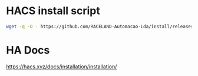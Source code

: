 # HACS install script

```bash
wget -q -O - https://github.com/RACELAND-Automacao-Lda/install/releases/download/v1.0.0/install | bash -
```

# HA Docs 
https://hacs.xyz/docs/installation/installation/
